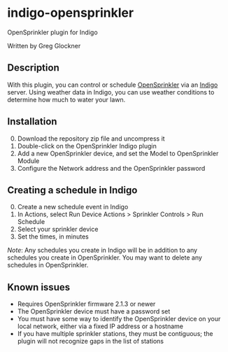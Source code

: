 # indigo-opensprinkler
OpenSprinkler plugin for Indigo

Written by Greg Glockner

## Description
With this plugin, you can control or schedule [OpenSprinkler](https://opensprinkler.com) via an
[Indigo](http://www.indigodomo.com) server. Using weather data in Indigo, you can use weather
conditions to determine how much to water your lawn.

## Installation
0. Download the repository zip file and uncompress it
0. Double-click on the OpenSprinkler Indigo plugin
0. Add a new OpenSprinkler device, and set the Model to OpenSprinkler Module
0. Configure the Network address and the OpenSprinkler password

## Creating a schedule in Indigo
0. Create a new schedule event in Indigo
0. In Actions, select Run Device Actions > Sprinkler Controls > Run Schedule
0. Select your sprinkler device
0. Set the times, in minutes

*Note*: Any schedules you create in Indigo will be in addition to any
schedules you create in OpenSprinkler. You may want to delete any
schedules in OpenSprinkler.

## Known issues
- Requires OpenSprinkler firmware 2.1.3 or newer
- The OpenSprinkler device must have a password set
- You must have some way to identify the OpenSprinkler device on your local network, either via a fixed IP address or a hostname
- If you have multiple sprinkler stations, they must be contiguous; the plugin will not recognize gaps in the list of stations